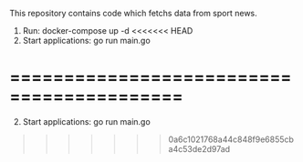 This repository contains code which fetchs data from sport news. 

1. Run: docker-compose up -d
<<<<<<< HEAD
2. Start applications: go run main.go

==========================================
=======
2. Start applications: go run main.go
>>>>>>> 0a6c1021768a44c848f9e6855cba4c53de2d97ad
